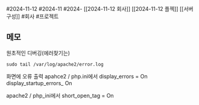 #2024-11-12 #2024-11 #2024- [[2024-11-12 회사]] [[2024-11-12 플젝]] [[서버 구성]]
#회사 #프로젝트

## 메모
원초적인 디버깅(에러찾기는)
```linux
sudo tail /var/log/apache2/error.log
```

화면에 오류 출력 
apahce2 / php.ini에서 
display_errors = On
display_startup_errors_ On

apache2 / php_ini에서 
short_open_tag = On

